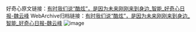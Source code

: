 好奇心原文链接：[有时我们说“酷炫”，是因为未来刚刚来到身边_智能_好奇心日报-魏云峰](https://www.qdaily.com/articles/1398.html)
WebArchive归档链接：[有时我们说“酷炫”，是因为未来刚刚来到身边_智能_好奇心日报-魏云峰](http://web.archive.org/web/20190623145852/https://www.qdaily.com/articles/1398.html)
![image](http://ww3.sinaimg.cn/large/007d5XDply1g3v4gitir5j30u0633hdt)